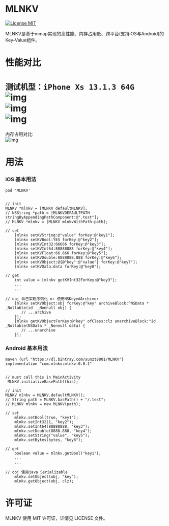 MLNKV
=======
[![License MIT](https://img.shields.io/badge/license-MIT-green.svg?style=flat)](https://github.com/momotech/MLNKV/blob/master/LICENSE)

MLNKV是基于mmap实现的高性能、内存占用低、跨平台(支持iOS与Android)的Key-Value组件。
<br>

# 性能对比
`测试机型：iPhone Xs 13.1.3 64G`<br>
![img](https://github.com/momotech/MLNKV/blob/master/img/setString.png)<br>
![img](https://github.com/momotech/MLNKV/blob/master/img/setInt.png)<br>
![img](https://github.com/momotech/MLNKV/blob/master/img/getString.png)<br>
=====
内存占用对比:<br>
![img](https://github.com/momotech/MLNKV/blob/master/img/memory.png)


# 用法
### iOS 基本用法<br>
`pod 'MLNKV'`
```

// init
MLNKV *mlnkv = [MLNKV defaultMLNKV];
// NSString *path = [MLNKVDEFAULTPATH stringByAppendingPathComponent:@".test"];
// MLNKV *mlnkv = [MLNKV mlnkvWithPath:path];

// set
    [mlnkv setKVString:@"value" forKey:@"key1"];
    [mlnkv setKVBool:YES forKey:@"key2"];
    [mlnkv setKVInt32:66666 forKey:@"key3"];
    [mlnkv setKVInt64:88888888 forKey:@"key4"];
    [mlnkv setKVFloat:66.666 forKey:@"key5"];
    [mlnkv setKVDouble:8888888.888 forKey:@"key6"];
    [mlnkv setKVObject:@{@"key":@"value"} forKey:@"key7"];
    [mlnkv setKVData:data forKey:@"key8"];
    
// get
    int value = [mlnkv getKVInt32ForKey:@"key3"];
    ...
    ...
    
// obj 自己实现序列化 or 使用NSKeyedArchiver
    [mlnkv setKVObject:obj forKey:@"key" archiveBlock:^NSData * _Nullable(id  _Nonnull obj) {
       // ...archive
    }];
    [mlnkv getKVObjectForKey:@"key" ofClass:clz unarchiveBlock:^id _Nullable(NSData * _Nonnull data) {
       // ...unarchive
    }];

```
### Android 基本用法<br>
`maven {url "https://dl.bintray.com/sunzt8801/MLNKV"}`<br>
` implementation "com.mlnkv:mlnkv:0.0.1" `
```

// must call this in MainActivity
 MLNKV.initializeBasePath(this);

// init
MLNKV mlnkv = MLNKV.defaultMLNKV();
// String path = MLNKV.basPath() + "/.test";
// MLNKV mlnkv = new MLNKV(path);

// set 
    mlnkv.setBool(true, "key1");
    mlnkv.setInt32(1, "key2");
    mlnkv.setInt64(88888888, "key3");
    mlnkv.setDouble(8888.888, "key4");
    mlnkv.setString("value", "key5");
    mlnkv.setBytes(bytes, "key6");

// get 
    boolean value = mlnkv.getBool("key1");
    ...
    ...

// obj 使用java Serializable
    mlnkv.setObject(obj, "key");
    mlnkv.getObject(obj, clz);

```

# 许可证
MLNKV 使用 MIT 许可证，详情见 LICENSE 文件。






